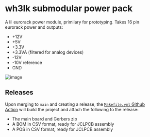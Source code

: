 # wh3lk submodular power pack

A lil eurorack power module, primilary for prototyping. Takes 16 pin eurorack power and outputs:

- +12V
- +5V
- +3.3V
- +3.3VA (filtered for analog devices)
- -12V
- -10V reference
- GND

![image](https://github.com/user-attachments/assets/5e5e1084-b0c8-40ad-8d1a-395b8dbf47f8)

## Releases

Upon merging to `main` and creating a release, the [`Makefile.yml` Github Action](https://github.com/genoqllc/wh3lk/actions/workflows/makefile.yml) will build the project and attach the following to the release:

- The main board and Gerbers zip
- A BOM in CSV format, ready for JCLPCB assembly
- A POS in CSV format, ready for JCLPCB assembly

